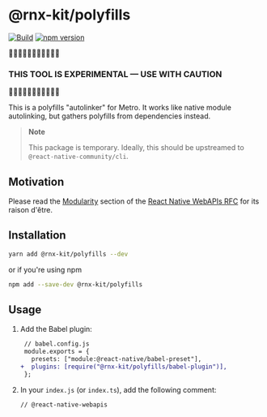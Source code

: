 # @rnx-kit/polyfills

[![Build](https://github.com/microsoft/rnx-kit/actions/workflows/build.yml/badge.svg)](https://github.com/microsoft/rnx-kit/actions/workflows/build.yml)
[![npm version](https://img.shields.io/npm/v/@rnx-kit/polyfills)](https://www.npmjs.com/package/@rnx-kit/polyfills)

🚧🚧🚧🚧🚧🚧🚧🚧🚧🚧🚧

### THIS TOOL IS EXPERIMENTAL — USE WITH CAUTION

🚧🚧🚧🚧🚧🚧🚧🚧🚧🚧🚧

This is a polyfills "autolinker" for Metro. It works like native module
autolinking, but gathers polyfills from dependencies instead.

> **Note**
>
> This package is temporary. Ideally, this should be upstreamed to
> `@react-native-community/cli`.

## Motivation

Please read the
[Modularity](https://github.com/microsoft/rnx-kit/blob/tido/react-native-standard-api/text/0002-react-native-webapis.md#modularity)
section of the
[React Native WebAPIs RFC](https://github.com/microsoft/rnx-kit/pull/2504) for
its raison d'être.

## Installation

```sh
yarn add @rnx-kit/polyfills --dev
```

or if you're using npm

```sh
npm add --save-dev @rnx-kit/polyfills
```

## Usage

1. Add the Babel plugin:

   ```diff
    // babel.config.js
    module.exports = {
      presets: ["module:@react-native/babel-preset"],
   +  plugins: [require("@rnx-kit/polyfills/babel-plugin")],
    };
   ```

2. In your `index.js` (or `index.ts`), add the following comment:

   ```
   // @react-native-webapis
   ```
